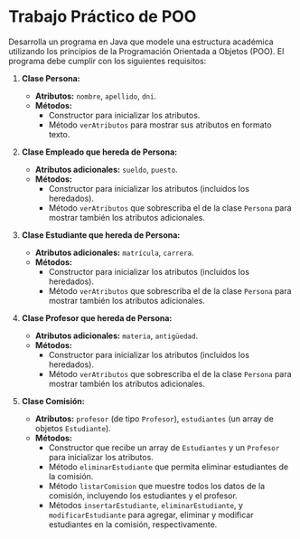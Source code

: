# Trabajo Práctico de POO

Desarrolla un programa en Java que modele una estructura académica utilizando los principios de la Programación Orientada a Objetos (POO). El programa debe cumplir con los siguientes requisitos:

1. **Clase Persona:**
   - **Atributos:** `nombre`, `apellido`, `dni`.
   - **Métodos:**
     - Constructor para inicializar los atributos.
     - Método `verAtributos` para mostrar sus atributos en formato texto.

2. **Clase Empleado que hereda de Persona:**
   - **Atributos adicionales:** `sueldo`, `puesto`.
   - **Métodos:**
     - Constructor para inicializar los atributos (incluidos los heredados).
     - Método `verAtributos` que sobrescriba el de la clase `Persona` para mostrar también los atributos adicionales.

3. **Clase Estudiante que hereda de Persona:**
   - **Atributos adicionales:** `matrícula`, `carrera`.
   - **Métodos:**
     - Constructor para inicializar los atributos (incluidos los heredados).
     - Método `verAtributos` que sobrescriba el de la clase `Persona` para mostrar también los atributos adicionales.

4. **Clase Profesor que hereda de Persona:**
   - **Atributos adicionales:** `materia`, `antigüedad`.
   - **Métodos:**
     - Constructor para inicializar los atributos (incluidos los heredados).
     - Método `verAtributos` que sobrescriba el de la clase `Persona` para mostrar también los atributos adicionales.

5. **Clase Comisión:**
   - **Atributos:** `profesor` (de tipo `Profesor`), `estudiantes` (un array de objetos `Estudiante`).
   - **Métodos:**
     - Constructor que recibe un array de `Estudiantes` y un `Profesor` para inicializar los atributos.
     - Método `eliminarEstudiante` que permita eliminar estudiantes de la comisión.
     - Método `listarComision` que muestre todos los datos de la comisión, incluyendo los estudiantes y el profesor.
     - Métodos `insertarEstudiante`, `eliminarEstudiante`, y `modificarEstudiante` para agregar, eliminar y modificar estudiantes en la comisión, respectivamente.
